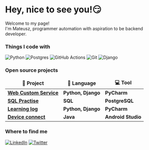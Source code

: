 <h1>Hey, nice to see you!😏</h1>

<p>Welcome to my page! 
</br> I'm Mateusz, programmer automation with aspiration to be backend developer.</p>
<h3>Things I code with</h3>
<p>
  
  <img alt="Python" src="https://img.shields.io/badge/python-3670A0?style=for-the-badge&logo=python&logoColor=ffdd54" />
  <img alt="Postgres" src="https://img.shields.io/badge/postgres-%23316192.svg?style=for-the-badge&logo=postgresql&logoColor=white" /> 
  <img alt="GitHub Actions" src="https://img.shields.io/badge/github%20actions-%232671E5.svg?style=for-the-badge&logo=githubactions&logoColor=white" />
  <img alt="Git" src="https://img.shields.io/badge/git-%23F05033.svg?style=for-the-badge&logo=git&logoColor=white" />
  <img alt="Django" src="https://img.shields.io/badge/django-%23092E20.svg?style=for-the-badge&logo=django&logoColor=white" />
</p>

<h3>Open source projects</h3>
<table>
  <thead align="center">
    <tr border: none;>
	    <td><b>	🔰  Project	</b></td>
	    <td><b>	📝 Language	</b></td>
	    <td><b>	💻  Tool	</b></td>
    </tr>
  </thead>
  <tbody>
	  <tr>
		  <td><a href="https://github.com/mateuszgua/WebCustomService"><b>Web Custom Service</b></a></td>
		  <td><b>Python, Django</b></td>
		  <td><b>PyCharm</b></td>
	  </tr>
	  <tr>
		  <td><a href="https://github.com/mateuszgua/SQL_Practise"><b>SQL Practise</b></a></td>
		  <td><b>SQL</b></td>
		  <td><b>PostgreSQL</b></td>
	  </tr>
	  <tr>
		  <td><a href="https://github.com/mateuszgua/Learning_log"><b>Learning log</b></a></td>
		  <td><b>Python, Django</b></td>
		  <td><b>PyCharm</b></td>
	  </tr>	
	  <tr>
		  <td><a href="https://github.com/mateuszgua/Device-connect"><b>Device connect</b></a></td>
		  <td><b>Java</b></td>
		  <td><b>Android Studio</b></td>
	  </tr>
	</tbody>
</table>

<h3>Where to find me</h3>
<p>
<a href="link" target="_blank"><img alt="LinkedIn" src="https://img.shields.io/badge/linkedin-%230077B5.svg?&style=for-the-badge&logo=linkedin&logoColor=white" /></a> 
<a href="link" target="_blank"><img alt="Twitter" src="https://img.shields.io/badge/twitter-%231DA1F2.svg?&style=for-the-badge&logo=twitter&logoColor=white" /></a> 
</p>
